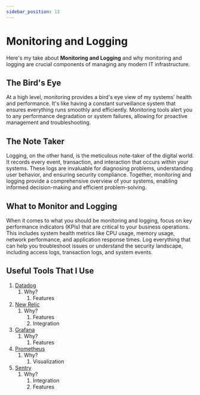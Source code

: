 ```yaml
---
sidebar_position: 13
---
```


# Monitoring and Logging

Here's my take about **Monitoring and Logging** and why monitoring and logging are crucial components of managing any modern IT infrastructure.

## The Bird's Eye
 At a high level, monitoring provides a bird's eye view of my systems' health and performance. It's like having a constant surveillance system that ensures everything runs smoothly and efficiently. Monitoring tools alert you to any performance degradation or system failures, allowing for proactive management and troubleshooting.

## The Note Taker
Logging, on the other hand, is the meticulous note-taker of the digital world. It records every event, transaction, and interaction that occurs within your systems. These logs are invaluable for diagnosing problems, understanding user behavior, and ensuring security compliance. Together, monitoring and logging provide a comprehensive overview of your systems, enabling informed decision-making and efficient problem-solving.

## What to Monitor and Logging
When it comes to what you should be monitoring and logging, focus on key performance indicators (KPIs) that are critical to your business operations. This includes system health metrics like CPU usage, memory usage, network performance, and application response times. Log everything that can help you troubleshoot issues or understand the security landscape, including access logs, transaction logs, and system events.

## Useful Tools That I Use
1. [Datadog](https://www.datadoghq.com/)
   1. Why?
      1. Features
2. [New Relic](https://newrelic.com/)
   1. Why?
      1. Features
      2. Integration
3. [Grafana](https://grafana.com/)
   1. Why?
      1. Features
4. [Prometheus](https://prometheus.io/)
   1. Why?
      1. Visualization
5. [Sentry](https://sentry.io/welcome/)
   1. Why?
      1. Integration
      2. Features

